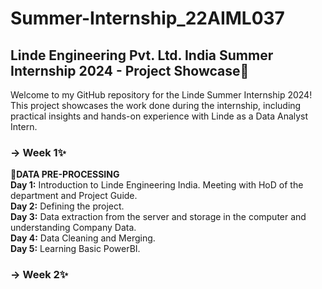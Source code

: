 # Summer-Internship_22AIML037
## Linde Engineering Pvt. Ltd. India Summer Internship 2024 - Project Showcase💫
Welcome to my GitHub repository for the Linde Summer Internship 2024! This project showcases the work done during the internship, including practical insights and hands-on experience with Linde as a Data Analyst Intern.
### -> Week 1✨
**🌟DATA PRE-PROCESSING**</br>
  **Day 1:** Introduction to Linde Engineering India. Meeting with HoD of the department and Project Guide.</br>
  **Day 2:** Defining the project.</br>
  **Day 3:** Data extraction from the server and storage in the computer and understanding Company Data.</br>
  **Day 4:** Data Cleaning and Merging.</br>
  **Day 5:** Learning Basic PowerBI.</br>
 ### -> Week 2✨
 
 
